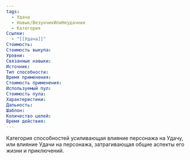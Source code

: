 ```yaml
---
tags:
  - Удача
  - Навык/ВезунчикИлиНеудачник
  - Категория
Ссылки:
  - "[[Удача]]"
Стоимость:
Стоимость выкупа:
Уровни:
Связанные навыки:
Источник:
Тип способности:
Время применения:
Стоимость применения:
Используемый пул:
Стоимость пула:
Характеристики:
Дальность:
Шаблон:
Количество целей:
Время действия:
---
```

Категория способностей усиливающая влияние персонажа на Удачу, или влияние Удачи на персонажа, затрагивающая общие аспекты его жизни и приключений. 